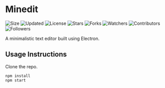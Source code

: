 # Minedit

![Size](https://img.shields.io/github/repo-size/2kabhishek/Minedit?style=plastic&color=green&label=Size)
![Updated](https://img.shields.io/github/last-commit/2kabhishek/Minedit?style=plastic&color=red&label=Updated)
![License](https://img.shields.io/github/license/2kabhishek/Minedit?style=plastic&color=lightgrey&label=License)
![Stars](https://img.shields.io/github/stars/2kabhishek/Minedit?style=plastic&color=ffd500&label=Stars)
![Forks](https://img.shields.io/github/forks/2kabhishek/Minedit?style=plastic&color=brightgreen&label=Forks)
![Watchers](https://img.shields.io/github/watchers/2kabhishek/Minedit?style=plastic&color=orange&label=Watchers)
![Contributors](https://img.shields.io/github/contributors/2kabhishek/Minedit?style=plastic&color=ff69b4&label=Contributors)
![Followers](https://img.shields.io/github/followers/2kabhishek?style=plastic&color=blue&label=Followers)

A minimalistic text editor built using Electron.

## Usage Instructions

Clone the repo.

```
npm install
npm start
```
